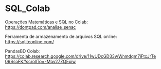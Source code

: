 # SQL_Colab

Operações Matemáticas e SQL no Colab: https://dontpad.com/analise_senac

Ferramenta de armazenamento de arquivos SQL online: https://sqliteonline.com/

PandasBD Colab: https://colab.research.google.com/drive/11wUDcGD33wWnmdqm7iFtcJrTe09SsoFK#scrollTo=-Mbv27ZQEoiw
